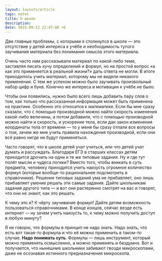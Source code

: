 ```yaml
---
layout: layouts/article
tags: notes
title: О школе
description:
date: 2015-09-12 22:47:00 +6
---
```

Две главные проблемы, с которыми я столкнулся в школе — это отсутствие у детей интереса к учёбе и необходимость тупого заучивания материала без понимания смысла этого материала.

Очень часто нам рассказывали материал по какой-либо теме, заставляя писать кучу определений и формул, но на простой вопрос «а как это применяется в реальной жизни?» дать ответа не могли. В итоге приходилось учить материал, которому мы не видели никакого применения. С тем же успехом можно было заучивать произвольный набор цифр и букв. Конечно же интереса и мотивации к учёбе не было.

Чтобы они появились, нужно было всего лишь добавить пару слов о том, как только что рассказанная информация может быть применена на практике. Особенно это относится к математике. Если бы мне сразу сказали, что с помощью производной можно найти скорость изменения какой-либо величины, а потом добавили, что с помощью производной можно найти и скорость, и ускорение тела, если дан закон изменения координаты тела от времени — то у меня бы сразу отпали все вопросы о том, зачем же мне учить правила нахождения производной, если они всё равно нигде не будут применяться.

Часто говорят, что в школе детей учат учиться, или что детей учат думать и рассуждать. Благодаря ЕГЭ в старших классах детям приходится дрочить на одни и те же типовые задания. Ну и где тут полёт мысли и чудеса логики? Вместо того, чтобы вникать в суть предмета, человеку приходится учить наизусть огромное количество формул (которые вообще-то рациональнее подсмотреть в справочнике). Решение типовых заданий ума не прибавляет, оно лишь прибавляет умение решать эти самые задания. Дайте школьникам задания другого типа — и вот они растерянно смотрят на вас и говорят, что они не знают, как это решать.

К чему это я? К чёрту заучивание формул! Дайте детям возможность пользоваться справочниками. В конце концов, сейчас везде есть интернет — ну зачем учить наизусть то, к чему можно получить доступ в любую минуту?

Я не говорю, что формулы в принцип не надо знать. Надо знать, что есть вот такая-то формула и что её можно применить в таком-то случае. **Надо понимать суть**. Формулы — лишь инструмент, который можно применять осмысленно, а можно применять и бездумно. Вот и получается, что нынешние школьники забивают гвозди микроскопами, даже не осознавая истинного предназначения микроскопа.
